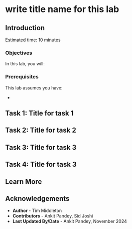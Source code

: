 # write title name for this lab

## Introduction



Estimated time: 10 minutes

### Objectives

In this lab, you will:



### Prerequisites
     
This lab assumes you have:

* 

## Task 1: Title for task 1
 

## Task 2: Title for task 2



## Task 3: Title for task 3



## Task 4: Title for task 3
       


   
## Learn More
            


## Acknowledgements

* **Author** - Tim Middleton
* **Contributors** - Ankit Pandey, Sid Joshi
* **Last Updated By/Date** - Ankit Pandey, November 2024